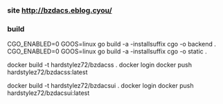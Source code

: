### site http://bzdacs.eblog.cyou/


### build
CGO_ENABLED=0 GOOS=linux go build -a -installsuffix cgo -o backend .
CGO_ENABLED=0 GOOS=linux go build -a -installsuffix cgo -o static .

docker build -t hardstylez72/bzdacss .
docker login
docker push hardstylez72/bzdacss:latest

docker build -t hardstylez72/bzdacsui .
docker login
docker push hardstylez72/bzdacsui:latest
 
